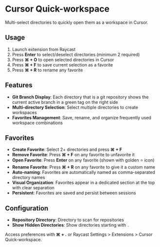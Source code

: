 # Cursor Quick-workspace

Multi-select directories to quickly open them as a workspace in Cursor.

## Usage

1. Launch extension from Raycast
2. Press **Enter** to select/deselect directories (minimum 2 required)
3. Press **⌘ + O** to open selected directories in Cursor
4. Press **⌘ + F** to save current selection as a favorite
5. Press **⌘ + R** to rename any favorite

## Features

- **Git Branch Display**: Each directory that is a git repository shows the current active branch in a green tag on the right side
- **Multi-directory Selection**: Select multiple directories to create workspaces
- **Favorites Management**: Save, rename, and organize frequently used workspace combinations

## Favorites

- **Create Favorite**: Select 2+ directories and press **⌘ + F**
- **Remove Favorite**: Press **⌘ + F** on any favorite to unfavorite it
- **Open Favorite**: Press **Enter** on any favorite (shown with golden ⭐ icon)
- **Rename Favorite**: Press **⌘ + R** on any favorite to give it a custom name
- **Auto-naming**: Favorites are automatically named as comma-separated directory names
- **Visual Organization**: Favorites appear in a dedicated section at the top with clear separation
- **Persistent**: Favorites are saved and persist between sessions

## Configuration

- **Repository Directory**: Directory to scan for repositories
- **Show Hidden Directories**: Show directories starting with `.`

Access preferences with **⌘ + .** or Raycast Settings > Extensions > Cursor Quick-workspace.